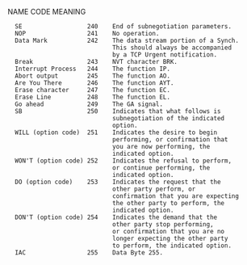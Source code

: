 NAME               CODE              MEANING

      SE                  240    End of subnegotiation parameters.
      NOP                 241    No operation.
      Data Mark           242    The data stream portion of a Synch.
                                 This should always be accompanied
                                 by a TCP Urgent notification.
      Break               243    NVT character BRK.
      Interrupt Process   244    The function IP.
      Abort output        245    The function AO.
      Are You There       246    The function AYT.
      Erase character     247    The function EC.
      Erase Line          248    The function EL.
      Go ahead            249    The GA signal.
      SB                  250    Indicates that what follows is
                                 subnegotiation of the indicated
                                 option.
      WILL (option code)  251    Indicates the desire to begin
                                 performing, or confirmation that
                                 you are now performing, the
                                 indicated option.
      WON'T (option code) 252    Indicates the refusal to perform,
                                 or continue performing, the
                                 indicated option.
      DO (option code)    253    Indicates the request that the
                                 other party perform, or
                                 confirmation that you are expecting
                                 the other party to perform, the
                                 indicated option.
      DON'T (option code) 254    Indicates the demand that the
                                 other party stop performing,
                                 or confirmation that you are no
                                 longer expecting the other party
                                 to perform, the indicated option.
      IAC                 255    Data Byte 255.
